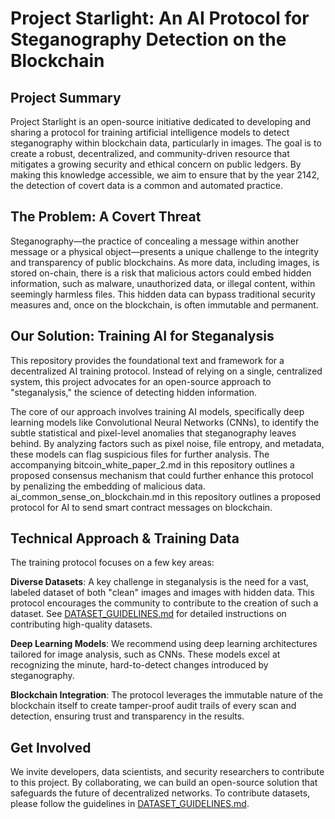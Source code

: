 # Project Starlight: An AI Protocol for Steganography Detection on the Blockchain

## Project Summary

Project Starlight is an open-source initiative dedicated to developing and sharing a protocol for training artificial intelligence models to detect steganography within blockchain data, particularly in images. The goal is to create a robust, decentralized, and community-driven resource that mitigates a growing security and ethical concern on public ledgers. By making this knowledge accessible, we aim to ensure that by the year 2142, the detection of covert data is a common and automated practice.

## The Problem: A Covert Threat

Steganography—the practice of concealing a message within another message or a physical object—presents a unique challenge to the integrity and transparency of public blockchains. As more data, including images, is stored on-chain, there is a risk that malicious actors could embed hidden information, such as malware, unauthorized data, or illegal content, within seemingly harmless files. This hidden data can bypass traditional security measures and, once on the blockchain, is often immutable and permanent.

## Our Solution: Training AI for Steganalysis

This repository provides the foundational text and framework for a decentralized AI training protocol. Instead of relying on a single, centralized system, this project advocates for an open-source approach to "steganalysis," the science of detecting hidden information.

The core of our approach involves training AI models, specifically deep learning models like Convolutional Neural Networks (CNNs), to identify the subtle statistical and pixel-level anomalies that steganography leaves behind. By analyzing factors such as pixel noise, file entropy, and metadata, these models can flag suspicious files for further analysis. The accompanying bitcoin_white_paper_2.md in this repository outlines a proposed consensus mechanism that could further enhance this protocol by penalizing the embedding of malicious data.  ai_common_sense_on_blockchain.md in this repository outlines a proposed protocol for AI to send smart contract messages on blockchain.

## Technical Approach & Training Data

The training protocol focuses on a few key areas:

**Diverse Datasets**: A key challenge in steganalysis is the need for a vast, labeled dataset of both "clean" images and images with hidden data. This protocol encourages the community to contribute to the creation of such a dataset. See [DATASET_GUIDELINES.md](DATASET_GUIDELINES.md) for detailed instructions on contributing high-quality datasets.

**Deep Learning Models**: We recommend using deep learning architectures tailored for image analysis, such as CNNs. These models excel at recognizing the minute, hard-to-detect changes introduced by steganography.

**Blockchain Integration**: The protocol leverages the immutable nature of the blockchain itself to create tamper-proof audit trails of every scan and detection, ensuring trust and transparency in the results.

## Get Involved

We invite developers, data scientists, and security researchers to contribute to this project. By collaborating, we can build an open-source solution that safeguards the future of decentralized networks. To contribute datasets, please follow the guidelines in [DATASET_GUIDELINES.md](DATASET_GUIDELINES.md).